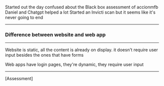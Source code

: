 Started out the day confused about the Black box assessment of accionmfb
Daniel and Chatgpt helped a lot
Started an Invicti scan but it seems like it's never going to end

---

### Difference between website and web app
---
Website is static, all the content is already on display. it doesn't require user input besides the ones that have forms

Web apps have login pages, they're dynamic, they require user input

---


[Assessment]



